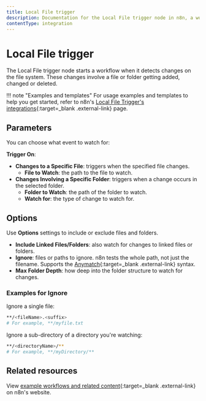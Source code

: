 ```yaml
---
title: Local File trigger
description: Documentation for the Local File trigger node in n8n, a workflow automation platform. Includes guidance on usage, and links to examples.
contentType: integration
---
```


# Local File trigger

The Local File trigger node starts a workflow when it detects changes on the file system. These changes involve a file or folder getting added, changed or deleted.

!!! note "Examples and templates"
	For usage examples and templates to help you get started, refer to n8n's [Local File Trigger's integrations](https://n8n.io/integrations/local-file-trigger/){:target=_blank .external-link} page.

## Parameters

You can choose what event to watch for:

**Trigger On**:

- **Changes to a Specific File**: triggers when the specified file changes.
	- **File to Watch**: the path to the file to watch.
- **Changes Involving a Specific Folder**: triggers when a change occurs in the selected folder.
	- **Folder to Watch**: the path of the folder to watch.
	- **Watch for**: the type of change to watch for.


## Options

Use **Options** settings to include or exclude files and folders.

- **Include Linked Files/Folders**: also watch for changes to linked files or folders.
- **Ignore**: files or paths to ignore. n8n tests the whole path, not just the filename. Supports the [Anymatch](https://github.com/micromatch/anymatch){:target=_blank .external-link} syntax.
- **Max Folder Depth**: how deep into the folder structure to watch for changes.

### Examples for Ignore

Ignore a single file:

```sh
**/<fileName>.<suffix>
# For example, **/myfile.txt
```

Ignore a sub-directory of a directory you're watching:

```sh
**/<directoryName>/**
# For example, **/myDirectory/**
```

## Related resources

View [example workflows and related content](https://n8n.io/integrations/local-file-trigger/){:target=_blank .external-link} on n8n's website.
